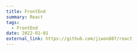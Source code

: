 ```yaml
---
title: FrontEnd
summary: React
tags:
  - FrontEnd
date: 2022-01-01
external_link: https://github.com/jiwon887/react
---
```

